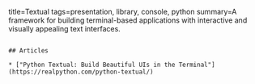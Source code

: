 title=Textual
tags=presentation, library, console, python
summary=A framework for building terminal-based applications with interactive and visually appealing text interfaces.
~~~~~~

## Articles

* ["Python Textual: Build Beautiful UIs in the Terminal"](https://realpython.com/python-textual/)

